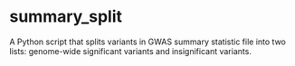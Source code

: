 # summary_split
A Python script that splits variants in GWAS summary statistic file into two lists: genome-wide significant variants and insignificant variants.
